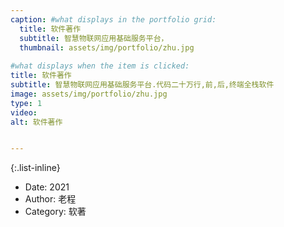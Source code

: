 ```yaml
---
caption: #what displays in the portfolio grid:
  title: 软件著作
  subtitle: 智慧物联网应用基础服务平台，
  thumbnail: assets/img/portfolio/zhu.jpg
  
#what displays when the item is clicked:
title: 软件著作
subtitle: 智慧物联网应用基础服务平台.代码二十万行,前,后,终端全栈软件
image: assets/img/portfolio/zhu.jpg
type: 1
video: 
alt: 软件著作


---
```



{:.list-inline} 
- Date: 2021
- Author: 老程 
- Category: 软著


